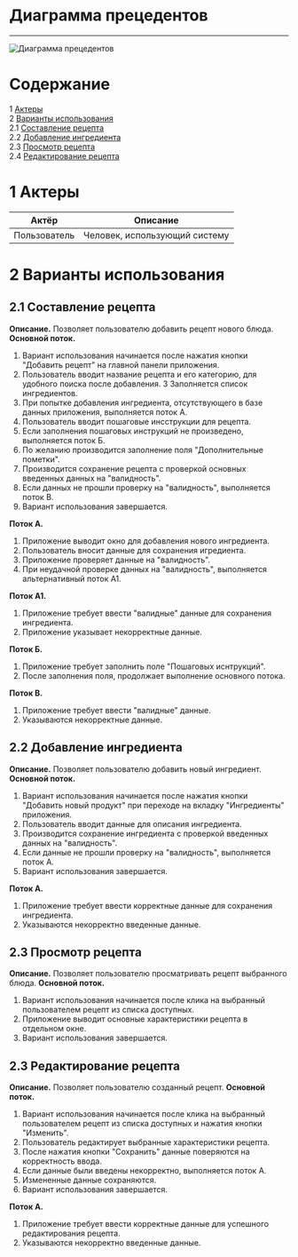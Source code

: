 # Диаграмма прецедентов
---

![Диаграмма прецедентов](../Documentation/Diagrams/UseCase/UseCaseDiagram.png) 


# Содержание
1 [Актеры](#actors)<br>
2 [Варианты использования](#use_case)<br>
2.1 [Составление рецепта](#create_recipe)<br>
2.2 [Добавление ингредиента](#add_ingredient)<br>
2.3 [Просмотр рецепта](#check_recipe)<br>
2.4 [Редактирование рецепта](#change_recipe)<br>

# 1 Актеры
Актёр | Описание
--- | ---
Пользователь|Человек, использующий систему

<a name ="use_case"><a/> 
  
# 2 Варианты использования

<a name ="create_recipe"><a/>
  
## 2.1 Составление рецепта

**Описание.** Позволяет пользователю добавить рецепт нового блюда. **Основной поток.**

1. Вариант использования начинается после нажатия кнопки "Добавить рецепт" на главной панели приложения.
2. Пользователь вводит название рецепта и его категорию, для удобного поиска после добавления.
3  Заполняется список ингредиентов. 
4. При попытке добавления ингредиента, отсутствующего в базе данных приложения, выполняется поток A.
5. Пользователь вводит пошаговые инсструкции для рецепта.
6. Если заполнения пошаговых инструкций не произведено, выполняется поток Б.
7. По желанию производится заполнение поля "Дополнительные пометки".
8. Производится сохранение рецепта с проверкой основных введенных данных на "валидность".
9. Если данных не прошли проверку на "валидность", выполняется поток В.
10. Вариант использования завершается.

**Поток А.**
1. Приложение выводит окно для добавления нового ингредиента.
2. Пользователь вносит данные для сохранения игредиента.
3. Приложение проверяет данные на "валидность".
4. При неудачной проверке данных на "валидноcть", выполняется альтернативный поток А1.

**Поток А1.**
1. Приложение требует ввести "валидные" данные для сохранения ингредиента.
2. Приложение указывает некорректные данные.

**Поток Б.**
1. Приложение требует заполнить поле "Пошаговых иснтрукций".
2. После заполнения поля, продолжает выполнение основного потока.

**Поток В.**
1. Приложение требует ввести "валидные" данные.
2. Указываются некорректные данные.

<a name ="add_ingredient"><a/>
  
## 2.2 Добавление ингредиента

**Описание.** Позволяет пользователю добавить новый ингредиент. **Основной поток.**

1. Вариант использования начинается после нажатия кнопки "Добавить новый продукт" при переходе на вкладку "Ингредиенты" приложения.
2. Пользователь вводит данные для описания ингредиента.
3. Производится сохранение ингредиента с проверкой введенных данных на "валидность".
4. Если данные не прошли проверку на "валидность", выполняется поток А.
5. Вариант использования завершается.

**Поток А.** 
1. Приложение требует ввести корректные данные для сохранения ингредиента.
2. Указываются некорректно введенные данные.

<a name ="check_recipe"><a/>
  
## 2.3 Просмотр рецепта

**Описание.** Позволяет пользователю просматривать рецепт выбранного блюда. **Основной поток.**

1. Вариант использования начинается после клика на выбранный пользователем рецепт из списка доступных.
2. Приложение выводит основные характеристики рецепта в отдельном окне.
3. Вариант использования завершается.

<a name ="change_recipe"><a/>
  
## 2.3 Редактирование рецепта

**Описание.** Позволяет пользователю созданный рецепт. **Основной поток.**

1. Вариант использования начинается после клика на выбранный пользователем рецепт из списка доступных и нажатия кнопки "Изменить".
2. Пользователь редактирует выбранные характеристики рецепта.
3. После нажатия кнопки "Сохранить" данные поверяются на корректность ввода.
4. Если данные были введены некорректно, выполняется поток А.
5. Измененные данные сохраняются.
6. Вариант использования завершается.

**Поток А.** 
1. Приложение требует ввести корректные данные для успешного редактирования рецепта.
2. Указываются некорректно введенные данные.


